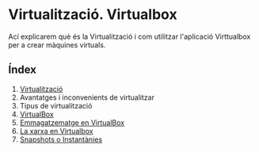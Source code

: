# Virtualització. Virtualbox
Ací explicarem què és la Virtualització i com utilitzar l'aplicació Virttualbox per a crear màquines virtuals.

## Índex
1. [Virtualització](./virtualitzacio.md)
  1. Avantatges i inconvenients de virtualitzar
  2. Tipus de virtualització
3. [VirtualBox](./virtualbox/)
  4. [Emmagatzematge en VirtualBox](./virtualbox/emmagatzematge.md)
  5. [La xarxa en Virtualbox](./virtualbox/xarxa.md)
  6. [Snapshots o Instantànies](./virtualbox/snapshots.md)

